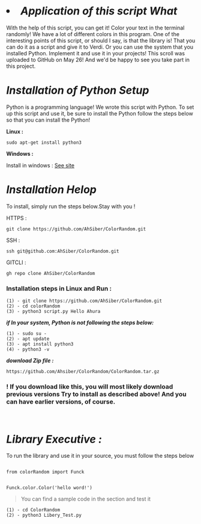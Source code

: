 # <i><li>Application of this script What</li></i>
With the help of this script, you can get it! Color your text in the terminal randomly! We have a lot of different colors in this program.
One of the interesting points of this script, or should I say, is that the library is! That you can do it as a script and give it to Verdi. Or you can use the system that you installed Python. Implement it and use it in your projects!
This scroll was uploaded to GitHub on May 26! And we'd be happy to see you take part in this project.

# <i>Installation of Python Setup</i>
Python is a programming language! We wrote this script with Python. To set up this script and use it, be sure to install the Python follow the steps below so that you can install the Python!

<b>Linux : </b>

    sudo apt-get install python3

<b> Windows : </b>

Install in windows : <a href="https://www.python.org/downloads/">See site</a>

# <i>Installation Helop</i>
To install, simply run the steps below.Stay with you !

HTTPS :

    git clone https://github.com/AhSiber/ColorRandom.git

SSH :

    ssh git@github.com:AhSiber/ColorRandom.git

GITCLI :

    gh repo clone AhSiber/ColorRandom


<h3>Installation steps in Linux and Run :</h3>

    (1) - git clone https://github.com/AhSiber/ColorRandom.git
    (2) - cd colorRandom
    (3) - python3 script.py Hello Ahura

<b><i>if In your system, Python is not following the steps below:</i></b>


    (1) - sudo su -
    (2) - apt update
    (3) - apt install python3
    (4) - python3 -v


<b><i>
download Zip file :
</i></b>

    https://github.com/Ahsiber/ColorRandom/ColorRandom.tar.gz

<h3>! If you download like this, you will most likely download previous versions
Try to install as described above! And you can have earlier versions, of course.
</h3>


<br>

<h1>
<i>
Library Executive :
</i>
</h1>

To run the library and use it in your source, you must follow the steps below

<code>
from colorRandom import Funck

Funck.color.Color('hello word!')
</code>


>You can find a sample code in the section and test it

    (1) - cd ColorRandom
    (2) - python3 Libery_Test.py 
